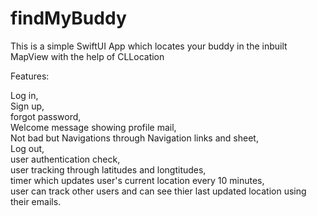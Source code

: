# findMyBuddy

This is a simple SwiftUI App which locates your buddy in the inbuilt MapView with the help of CLLocation

Features:

Log in,<br />
Sign up,<br />
forgot password,<br />
Welcome message showing profile mail,<br />
Not bad but Navigations through Navigation links and sheet,<br />
Log out,<br />
user authentication check,<br />
user tracking through latitudes and longtitudes,<br />
timer which updates user's current location every 10 minutes,<br />
user can track other users and can see thier last updated location using their emails.<br />


